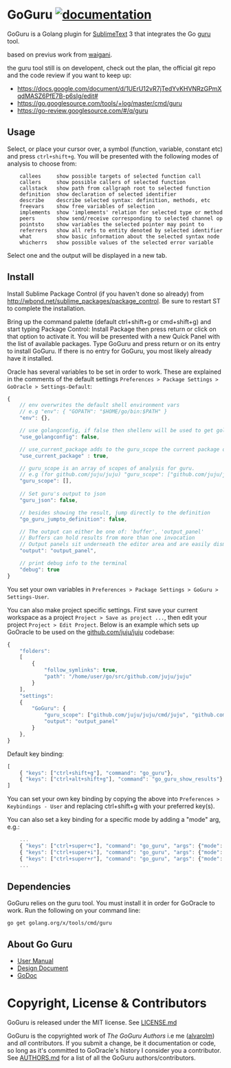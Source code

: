 GoGuru [![documentation](https://img.shields.io/badge/info-documentation-blue.svg)](http://alvarolm.github.io/GoGuru/)
=========

GoGuru is a Golang plugin for [SublimeText](http://www.sublimetext.com/) 3 that integrates the Go [guru](https://godoc.org/golang.org/x/tools/cmd/guru) tool.

based on previus work from [waigani](http://github.com/waigani/GoOracle).

the guru tool still is on developent,
check out the plan, the official git repo and the code review if you want to keep up:
* https://docs.google.com/document/d/1UErU12vR7jTedYvKHVNRzGPmXqdMASZ6PfE7B-p6sIg/edit#
* https://go.googlesource.com/tools/+log/master/cmd/guru
* https://go-review.googlesource.com/#/q/guru


Usage
-----

Select, or place your cursor over, a symbol (function, variable, constant etc) and press `ctrl+shift+g`. You will be presented with the following modes of analysis to choose from:

```
	callees	  	show possible targets of selected function call
	callers	  	show possible callers of selected function
	callstack 	show path from callgraph root to selected function
	definition	show declaration of selected identifier
	describe  	describe selected syntax: definition, methods, etc
	freevars  	show free variables of selection
	implements	show 'implements' relation for selected type or method
	peers     	show send/receive corresponding to selected channel op
	pointsto	show variables the selected pointer may point to
	referrers 	show all refs to entity denoted by selected identifier
	what		show basic information about the selected syntax node
	whicherrs	show possible values of the selected error variable
```

Select one and the output will be displayed in a new tab.


Install
-------

Install Sublime Package Control (if you haven't done so already) from http://wbond.net/sublime_packages/package_control. Be sure to restart ST to complete the installation.

Bring up the command palette (default ctrl+shift+g or cmd+shift+g) and start typing Package Control: Install Package then press return or click on that option to activate it. You will be presented with a new Quick Panel with the list of available packages. Type GoGuru and press return or on its entry to install GoGuru. If there is no entry for GoGuru, you most likely already have it installed.

Oracle has several variables to be set in order to work. These are explained in the comments of the default settings `Preferences > Package Settings > GoOracle > Settings-Default`:

```javascript
{
	// env overwrites the default shell environment vars
	// e.g "env": { "GOPATH": "$HOME/go/bin:$PATH" }
	"env": {},

	// use golangconfig, if false then shellenv will be used to get golang environment variables
	"use_golangconfig": false,

	// use_current_package adds to the guru_scope the current package of the the working file
	"use_current_package" : true,

	// guru_scope is an array of scopes of analysis for guru.
	// e.g (for github.com/juju/juju) "guru_scope": ["github.com/juju/juju/cmd/juju", "github.com/juju/juju/cmd/jujud"]
	"guru_scope": [],
	
	// Set guru's output to json
	"guru_json": false,

	// besides showing the result, jump directly to the definition
	"go_guru_jumpto_definition": false,

	// The output can either be one of: 'buffer', 'output_panel'
	// Buffers can hold results from more than one invocation
	// Output panels sit underneath the editor area and are easily dismissed
	"output": "output_panel",

	// print debug info to the terminal
	"debug": true
}
```
You set your own variables in `Preferences > Package Settings > GoGuru > Settings-User`.

You can also make project specific settings. First save your current workspace as a project `Project > Save as project ...`, then edit your project `Project > Edit Project`. Below is an example which sets up GoOracle to be used on the [github.com/juju/juju](https://github.com/juju/juju) codebase:

```javascript
{
    "folders":
    [
        {
            "follow_symlinks": true,
            "path": "/home/user/go/src/github.com/juju/juju"
        }
    ],
    "settings":
    {
        "GoGuru": {
            "guru_scope": ["github.com/juju/juju/cmd/juju", "github.com/juju/juju/cmd/jujud"],
            "output": "output_panel"
        }
    },
}
```

Default key binding:

```javascript
[
    { "keys": ["ctrl+shift+g"], "command": "go_guru"},
    { "keys": ["ctrl+alt+shift+g"], "command": "go_guru_show_results"},
]
```

You can set your own key binding by copying the above into `Preferences > Keybindings - User` and replacing ctrl+shift+g with your preferred key(s).

You can also set a key binding for a specific mode by adding a "mode" arg, e.g.:

```javascript
    ...
    { "keys": ["ctrl+super+c"], "command": "go_guru", "args": {"mode": "callers"} },
    { "keys": ["ctrl+super+i"], "command": "go_guru", "args": {"mode": "implements"} },
    { "keys": ["ctrl+super+r"], "command": "go_guru", "args": {"mode": "referrers"} },
    ...
```


Dependencies
------------
GoGuru relies on the guru tool. You must install it in order for GoOracle to work. Run the following on your command line:

`go get golang.org/x/tools/cmd/guru`


About Go Guru
---------------

- [User Manual](https://docs.google.com/document/d/1SLk36YRjjMgKqe490mSRzOPYEDe0Y_WQNRv-EiFYUyw/view#)
- [Design Document](https://docs.google.com/a/canonical.com/document/d/1WmMHBUjQiuy15JfEnT8YBROQmEv-7K6bV-Y_K53oi5Y/edit#heading=h.m6dk5m56ri4e)
- [GoDoc](https://godoc.org/golang.org/x/tools/cmd/oracle)


Copyright, License & Contributors
=================================

GoGuru is released under the MIT license. See [LICENSE.md](LICENSE.md)

GoGuru is the copyrighted work of *The GoGuru Authors* i.e me ([alvarolm](https://github.com/alvarolm/GoGuru)) and *all* contributors. If you submit a change, be it documentation or code, so long as it's committed to GoOracle's history I consider you a contributor. See [AUTHORS.md](AUTHORS.md) for a list of all the GoGuru authors/contributors.
